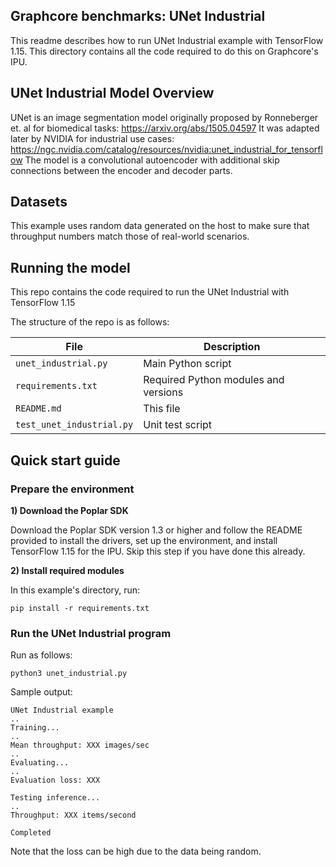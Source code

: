 ## Graphcore benchmarks: UNet Industrial

This readme describes how to run UNet Industrial example with TensorFlow 1.15. This directory contains all the code required to do this on Graphcore's IPU.

## UNet Industrial Model Overview

UNet is an image segmentation model originally proposed by Ronneberger et. al for biomedical tasks: https://arxiv.org/abs/1505.04597
It was adapted later by NVIDIA for industrial use cases: https://ngc.nvidia.com/catalog/resources/nvidia:unet_industrial_for_tensorflow
The model is a convolutional autoencoder with additional skip connections between the encoder and decoder parts.

## Datasets

This example uses random data generated on the host to make sure that throughput numbers match those of real-world scenarios.

## Running the model

This repo contains the code required to run the UNet Industrial with TensorFlow 1.15

The structure of the repo is as follows:

| File                      | Description                          |
| ------------------------- | ------------------------------------ |
| `unet_industrial.py`      | Main Python script                   |
| `requirements.txt`        | Required Python modules and versions |
| `README.md`               | This file                            |
| `test_unet_industrial.py` | Unit test script                     |


## Quick start guide

### Prepare the environment

**1) Download the Poplar SDK**

Download the Poplar SDK version 1.3 or higher and follow the README provided to install the drivers, set up the environment, and install TensorFlow 1.15 for the IPU. Skip this step if you have done this already.

**2) Install required modules**

In this example's directory, run:

```
pip install -r requirements.txt
```

### Run the UNet Industrial program

Run as follows:

```
python3 unet_industrial.py
```

Sample output:

```
UNet Industrial example
..
Training...
..
Mean throughput: XXX images/sec
..
Evaluating...
..
Evaluation loss: XXX

Testing inference...
..
Throughput: XXX items/second

Completed
```

Note that the loss can be high due to the data being random.